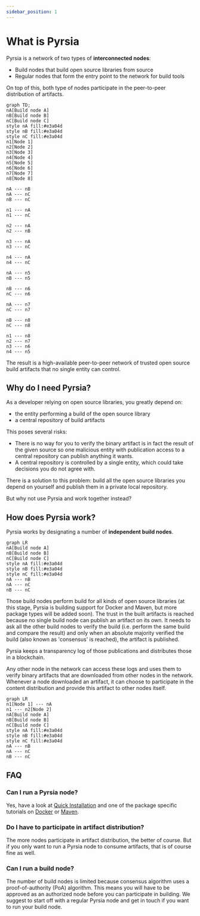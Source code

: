 ```yaml
---
sidebar_position: 1
---
```


# What is Pyrsia

Pyrsia is a network of two types of **interconnected nodes**:

- Build nodes that build open source libraries from source
- Regular nodes that form the entry point to the network for build tools

On top of this, both type of nodes participate in the peer-to-peer distribution
of artifacts.

```mermaid
graph TD;
nA[Build node A]
nB[Build node B]
nC[Build node C]
style nA fill:#e3a04d
style nB fill:#e3a04d
style nC fill:#e3a04d
n1[Node 1]
n2[Node 2]
n3[Node 3]
n4[Node 4]
n5[Node 5]
n6[Node 6]
n7[Node 7]
n8[Node 8]

nA --- nB
nA --- nC
nB --- nC

n1 --- nA
n1 --- nC

n2 --- nA
n2 --- nB

n3 --- nA
n3 --- nC

n4 --- nA
n4 --- nC

nA --- n5
nB --- n5

nB --- n6
nC --- n6

nA --- n7
nC --- n7

nB --- n8
nC --- n8

n1 --- n8
n2 --- n7
n3 --- n6
n4 --- n5
```

The result is a high-available peer-to-peer network of trusted open source build
artifacts that no single entity can control.

## Why do I need Pyrsia?

As a developer relying on open source libraries, you greatly depend on:

- the entity performing a build of the open source library
- a central repository of build artifacts

This poses several risks:

- There is no way for you to verify the binary artifact is in fact the result of
  the given source so one malicious entity with publication access to a central
  repository can publish anything it wants.
- A central repository is controlled by a single entity, which could take
  decisions you do not agree with.

There is a solution to this problem: build all the open source libraries you
depend on yourself and publish them in a private local repository.

But why not use Pyrsia and work together instead?

## How does Pyrsia work?

Pyrsia works by designating a number of **independent build nodes**.

```mermaid
graph LR
nA[Build node A]
nB[Build node B]
nC[Build node C]
style nA fill:#e3a04d
style nB fill:#e3a04d
style nC fill:#e3a04d
nA --- nB
nA --- nC
nB --- nC
```

Those build nodes perform build for all kinds of open source libraries (at this
stage, Pyrsia is building support for Docker and Maven, but more package types will
be added soon). The trust in the built artifacts is reached because no single build
node can publish an artifact on its own. It needs to ask all the other build nodes
to verify the build (i.e. perform the same build and compare the result) and only
when an absolute majority verified the build (also known as 'consensus' is reached),
the artifact is published.

Pyrsia keeps a transparency log of those publications and distributes those in a
blockchain.

Any other node in the network can access these logs and uses them to verify binary
artifacts that are downloaded from other nodes in the network. Whenever a node
downloaded an artifact, it can choose to participate in the content distribution
and provide this artifact to other nodes itself.

```mermaid
graph LR
n1[Node 1] --- nA
n1 --- n2[Node 2]
nA[Build node A]
nB[Build node B]
nC[Build node C]
style nA fill:#e3a04d
style nB fill:#e3a04d
style nC fill:#e3a04d
nA --- nB
nA --- nC
nB --- nC
```

## FAQ

### Can I run a Pyrsia node?

Yes, have a look at [Quick Installation](/docs/tutorials/quick-installation.mdx)
and one of the package specific tutorials on [Docker](docker) or [Maven](maven).

### Do I have to participate in artifact distribution?

The more nodes participate in artifact distribution, the better of course. But if
you only want to run a Pyrsia node to consume artifacts, that is of course fine
as well.

### Can I run a build node?

The number of build nodes is limited because consensus algorithm uses a proof-of-authority
(PoA) algorithm. This means you will have to be approved as an authorized node before
you can participate in building. We suggest to start off with a regular Pyrsia node
and get in touch if you want to run your build node.
